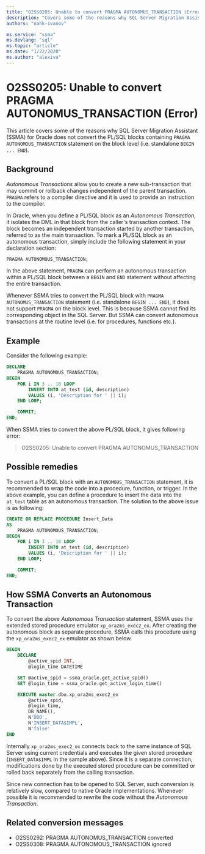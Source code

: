 ```yaml
---
title: "O2SS0205: Unable to convert PRAGMA AUTONOMUS_TRANSACTION (Error)"
description: "Covers some of the reasons why SQL Server Migration Assistant (SSMA) for Oracle does not convert the PL/SQL blocks containing PRAGMA AUTONOMOUS_TRANSACTION statement on the block level (i.e. standalone BEGIN ... END)."
authors: "nahk-ivanov"

ms.service: "ssma"
ms.devlang: "sql"
ms.topic: "article"
ms.date: "1/22/2020"
ms.author: "alexiva"
---
```


# O2SS0205: Unable to convert PRAGMA AUTONOMUS_TRANSACTION (Error)

This article covers some of the reasons why SQL Server Migration Assistant (SSMA) for Oracle does not convert the PL/SQL blocks containing `PRAGMA AUTONOMOUS_TRANSACTION` statement on the block level (i.e. standalone `BEGIN ... END`).

## Background

*Autonomous Transactions* allow you to create a new sub-transaction that may commit or rollback changes independent of the parent transaction. `PRAGMA` refers to a compiler directive and it is used to provide an instruction to the compiler.

In Oracle, when you define a PL/SQL block as an *Autonomous Transaction*, it isolates the DML in that block from the caller's transaction context. The block becomes an independent transaction started by another transaction, referred to as the main transaction. To mark a PL/SQL block as an autonomous transaction, simply include the following statement in your declaration section:

```sql
PRAGMA AUTONOMOUS_TRANSACTION;
```

In the above statement, `PRAGMA` can perform an autonomous transaction within a PL/SQL block between a `BEGIN` and `END` statement without affecting the entire transaction.

Whenever SSMA tries to convert the PL/SQL block with `PRAGMA AUTONOMUS_TRANSACTION` statement (i.e. standalone `BEGIN ... END`), it does not support `PRAGMA` on the block level. This is because SSMA cannot find its corresponding object in the SQL Server. But SSMA can convert autonomous transactions at the routine level (i.e. for procedures, functions etc.).

## Example

Consider the following example:

```sql
DECLARE
    PRAGMA AUTONOMOUS_TRANSACTION;
BEGIN
    FOR i IN 3 .. 10 LOOP
        INSERT INTO at_test (id, description)
        VALUES (i, 'Description for ' || i);
    END LOOP;

    COMMIT;
END;
```

When SSMA tries to convert the above PL/SQL block, it gives following error:

> O2SS0205: Unable to convert PRAGMA AUTONOMUS_TRANSACTION

## Possible remedies

To convert a PL/SQL block with an `AUTONOMOUS_TRANSACTION` statement, it is recommended to wrap the code into a procedure, function, or trigger. In the above example, you can define a procedure to insert the data into the `at_test` table as an autonomous transaction. The solution to the above issue is as following:

```sql
CREATE OR REPLACE PROCEDURE Insert_Data
AS
    PRAGMA AUTONOMOUS_TRANSACTION;
BEGIN
    FOR i IN 3 .. 10 LOOP
        INSERT INTO at_test (id, description)
        VALUES (i, 'Description for ' || i);
    END LOOP;

    COMMIT;
END;
```

## How SSMA Converts an Autonomous Transaction

To convert the above *Autonomous Transaction* statement, SSMA uses the extended stored procedure emulator `xp_ora2ms_exec2_ex`. After creating the autonomous block as separate procedure, SSMA calls this procedure using the `xp_ora2ms_exec2_ex` emulator as shown below.

```sql
BEGIN
    DECLARE
        @active_spid INT,
        @login_time DATETIME

    SET @active_spid = ssma_oracle.get_active_spid()
    SET @login_time = ssma_oracle.get_active_login_time()

    EXECUTE master.dbo.xp_ora2ms_exec2_ex
        @active_spid,
        @login_time,
        DB_NAME(),
        N'DBO',
        N'INSERT_DATA$IMPL',
        N'false'
END
```

Internally `xp_ora2ms_exec2_ex` connects back to the same instance of SQL Server using current credentials and executes the given stored procedure (`INSERT_DATA$IMPL` in the sample above). Since it is a separate connection, modifications done by the executed stored procedure can be committed or rolled back separately from the calling transaction.

Since new connection has to be opened to SQL Server, such conversion is relatively slow, compared to native Oracle implementations. Whenever possible it is recommended to rewrite the code without the *Autonomous Transaction*.

## Related conversion messages

* O2SS0292: PRAGMA AUTONOMUS_TRANSACTION converted
* O2SS0308: PRAGMA AUTONOMOUS_TRANSACTION ignored
